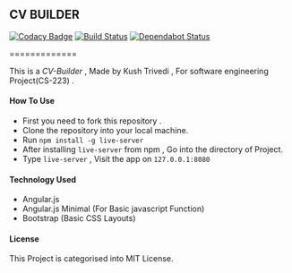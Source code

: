 
## CV BUILDER

[![Codacy Badge](https://api.codacy.com/project/badge/Grade/4fcb86d4acbc489cabb2fb55d30d2cd7)](https://app.codacy.com/app/kushthedude/CV-BUILDER?utm_source=github.com&utm_medium=referral&utm_content=kushthedude/CV-BUILDER&utm_campaign=Badge_Grade_Dashboard)
[![Build Status](https://travis-ci.org/kushthedude/CV-BUILDER.svg?branch=master)](https://travis-ci.org/kushthedude/CV-BUILDER)
[![Dependabot Status](https://api.dependabot.com/badges/status?host=github&repo=kushthedude/CV-BUILDER)](https://dependabot.com)

=============

This is a *CV-Builder* , Made by Kush Trivedi , For software engineering Project(CS-223) .

#### How To Use

- First you need to fork this repository .
- Clone the repository into your local machine.
- Run ```npm install -g live-server```
- After installing `live-server` from npm , Go into the directory of Project.
- Type `live-server` , Visit the app on `127.0.0.1:8080`

#### Technology Used 
 
- Angular.js
- Angular.js Minimal (For Basic javascript Function)
- Bootstrap (Basic CSS Layouts)

#### License

This Project is categorised into MIT License.

